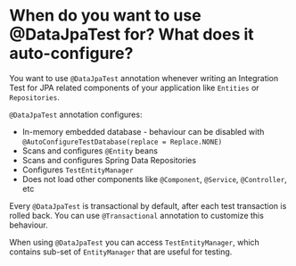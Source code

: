 # When do you want to use @DataJpaTest for? What does it auto-configure?
You want to use ```@DataJpaTest``` annotation whenever writing an Integration Test for JPA related components of your 
application like ```Entities``` or  ```Repositories```.

```@DataJpaTest``` annotation configures:
- In-memory embedded database - behaviour can be disabled with ```@AutoConfigureTestDatabase(replace = Replace.NONE)```
- Scans and configures ```@Entity``` beans 
- Scans and configures Spring Data Repositories
- Configures ```TestEntityManager```
- Does not load other components like ```@Component```, ```@Service```, ```@Controller```, etc

Every ```@DataJpaTest``` is transactional by default, after each test transaction is rolled back. You can use ```@Transactional```
annotation to customize this behaviour. 

When using ```@DataJpaTest``` you can access ```TestEntityManager```, which contains sub-set of ```EntityManager``` that are
useful for testing.